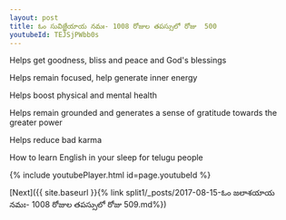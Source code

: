 ```yaml
---
layout: post
title: ఓం సువిజ్ఞేయాయ నమః- 1008 రోజుల తపస్సులో రోజు  500
youtubeId: TEJSjPWbb0s
---
```

 
 
Helps get goodness, bliss and peace and God's blessings
 
Helps remain focused, help generate inner energy 
 
Helps boost physical and mental health 
 
Helps remain grounded and generates a sense of gratitude towards the greater power 
 
Helps reduce bad karma
 
How to learn English in your sleep for telugu people
 
 
 
 


{% include youtubePlayer.html id=page.youtubeId %}
 
[Next]({{ site.baseurl }}{% link split1/_posts/2017-08-15-ఓం జలాశయాయ నమః- 1008 రోజుల తపస్సులో రోజు  509.md%})
 
